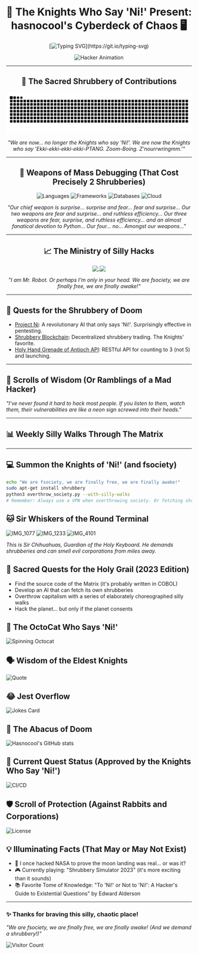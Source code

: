 <div align="center">

# 🐍 The Knights Who Say 'Ni!' Present: hasnocool's Cyberdeck of Chaos 🖥️

[![Typing SVG](https://readme-typing-svg.herokuapp.com?font=Fira+Code&size=24&duration=3000&pause=500&color=00FF00&center=true&vCenter=true&width=500&height=60&lines=We+are+fsociety;We+demand+a+shrubbery!;Hello+friend.+Hello+friend?;Ni!+Ni!+Ni!+Ni!)](https://git.io/typing-svg)

![Hacker Animation](https://media.giphy.com/media/13HgwGsXF0aiGY/giphy.gif)

---

## 🌳 The Sacred Shrubbery of Contributions

<img src="https://github.com/hasnocool/hasnocool/blob/main/github-contribution-grid-snake-dark.svg" alt="Snake animation" />

*"We are now... no longer the Knights who say 'Ni!'. We are now the Knights who say 'Ekki-ekki-ekki-ekki-PTANG. Zoom-Boing. Z'nourrwringmm.'"*

---

## 🔧 Weapons of Mass Debugging (That Cost Precisely 2 Shrubberies)

![Languages](https://skillicons.dev/icons?i=python,java,javascript,go,rust,c,cpp,cs,html,css,bash&theme=dark)
![Frameworks](https://skillicons.dev/icons?i=react,vue,angular,django,flask,spring,nodejs,express&theme=dark)
![Databases](https://skillicons.dev/icons?i=mysql,postgresql,mongodb,redis&theme=dark)
![Cloud](https://skillicons.dev/icons?i=aws,gcp,azure,docker,kubernetes&theme=dark)

*"Our chief weapon is surprise... surprise and fear... fear and surprise... Our two weapons are fear and surprise... and ruthless efficiency... Our three weapons are fear, surprise, and ruthless efficiency... and an almost fanatical devotion to Python... Our four... no... Amongst our weapons..."*

---

## 📈 The Ministry of Silly Hacks

<a href="https://github.com/hasnocool">
  <img align="center" src="https://github-readme-stats.vercel.app/api?username=hasnocool&show_icons=true&theme=chartreuse-dark&hide_border=true" />
</a>
<a href="https://github.com/hasnocool">
  <img align="center" src="https://github-readme-streak-stats.herokuapp.com/?user=hasnocool&theme=chartreuse-dark&hide_border=true" />
</a>

*"I am Mr. Robot. Or perhaps I'm only in your head. We are fsociety, we are finally free, we are finally awake!"*

---
</div>
<div align="left">

## 🚀 Quests for the Shrubbery of Doom

<!--START_SECTION:projects-->
- [Project Ni](https://github.com/hasnocool/project-ni): A revolutionary AI that only says 'Ni!'. Surprisingly effective in pentesting.
- [Shrubbery Blockchain](https://github.com/hasnocool/shrubbery-blockchain): Decentralized shrubbery trading. The Knights' favorite.
- [Holy Hand Grenade of Antioch API](https://github.com/hasnocool/holy-hand-grenade-api): RESTful API for counting to 3 (not 5) and launching. 
<!--END_SECTION:projects-->

---

## 📰 Scrolls of Wisdom (Or Ramblings of a Mad Hacker)

<!-- BLOG-POST-LIST:START -->
<!-- Dynamic content: Latest blog posts from an RSS feed -->
<!-- BLOG-POST-LIST:END -->

*"I've never found it hard to hack most people. If you listen to them, watch them, their vulnerabilities are like a neon sign screwed into their heads."*

---

## 📊 Weekly Silly Walks Through The Matrix

<!--START_SECTION:waka-->
<!-- Dynamic content: Coding activity breakdown using WakaTime -->
<!--END_SECTION:waka-->

---

## 💻 Summon the Knights of 'Ni!' (and fsociety)

```bash
echo "We are fsociety, we are finally free, we are finally awake!"
sudo apt-get install shrubbery
python3 overthrow_society.py --with-silly-walks
# Remember: Always use a VPN when overthrowing society. Or fetching shrubberies.
```

## 🐱 Sir Whiskers of the Round Terminal
![IMG_1077](https://github.com/user-attachments/assets/a6ddb966-8b2e-4256-b321-b15dddf2d900)
![IMG_1233](https://github.com/user-attachments/assets/9d140d4a-9733-4f63-bc0f-727e0151cd2d)
![IMG_4101](https://github.com/user-attachments/assets/e2640dce-f675-4c9f-abad-ba3f21f077fb)


*This is Sir Chihuahuas, Guardian of the Holy Keyboard. He demands shrubberies and can smell evil corporations from miles away.*

## 🎯 Sacred Quests for the Holy Grail (2023 Edition)

- Find the source code of the Matrix (it's probably written in COBOL)
- Develop an AI that can fetch its own shrubberies
- Overthrow capitalism with a series of elaborately choreographed silly walks
- Hack the planet... but only if the planet consents

## 🐙 The OctoCat Who Says 'Ni!'

<img src="https://github.com/hasnocool/hasnocool/blob/main/octocat-spinner.gif" alt="Spinning Octocat" width="100"/>

## 🗣️ Wisdom of the Eldest Knights

![Quote](https://quotes-github-readme.vercel.app/api?type=horizontal&theme=radical)

## 😂 Jest Overflow

![Jokes Card](https://readme-jokes.vercel.app/api?theme=radical)

## 🧮 The Abacus of Doom

![Hasnocool's GitHub stats](https://github-profile-summary-cards.vercel.app/api/cards/profile-details?username=hasnocool&theme=radical)

## 🚀 Current Quest Status (Approved by the Knights Who Say 'Ni!')

![CI/CD](https://github.com/hasnocool/your-project/workflows/CI/badge.svg)

## 🛡️ Scroll of Protection (Against Rabbits and Corporations)

![License](https://img.shields.io/github/license/hasnocool/hasnocool)

## 💡 Illuminating Facts (That May or May Not Exist)

- 🌌 I once hacked NASA to prove the moon landing was real... or was it?
- 🎮 Currently playing: "Shrubbery Simulator 2023" (it's more exciting than it sounds)
- 📚 Favorite Tome of Knowledge: "To 'Ni!' or Not to 'Ni!': A Hacker's Guide to Existential Questions" by Edward Alderson

---
### ✨ Thanks for braving this silly, chaotic place!

*"We are fsociety, we are finally free, we are finally awake! (And we demand a shrubbery!)"*

![Visitor Count](https://komarev.com/ghpvc/?username=hasnocool&color=blueviolet)
